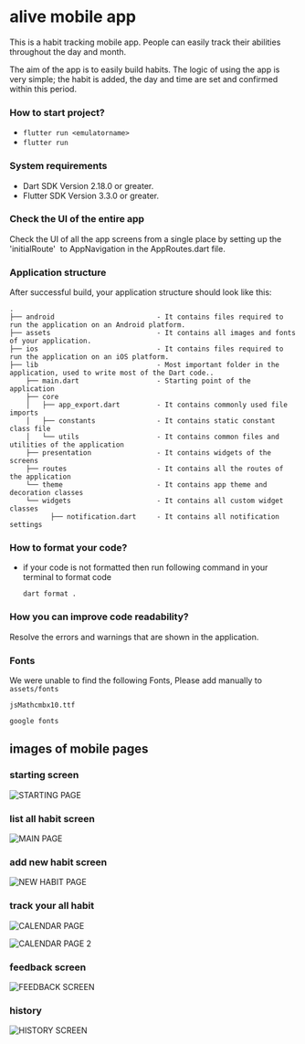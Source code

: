 
# alive mobile app

This is a habit tracking mobile app. People can easily track their abilities throughout the day and month. 

The aim of the app is to easily build habits. The logic of using the app is very simple; the habit is added, the day and time are set and confirmed within this period.  
 
### How to start project? 
- ```flutter run <emulatorname>```
- ``` flutter run ```



### System requirements

* Dart SDK Version 2.18.0 or greater.
* Flutter SDK Version 3.3.0 or greater.



### Check the UI of the entire app

Check the UI of all the app screens from a single place by setting up the 'initialRoute'  to AppNavigation in the AppRoutes.dart file.

### Application structure
After successful build, your application structure should look like this:
                    
```
.
├── android                         - It contains files required to run the application on an Android platform.
├── assets                          - It contains all images and fonts of your application.
├── ios                             - It contains files required to run the application on an iOS platform.
├── lib                             - Most important folder in the application, used to write most of the Dart code..
    ├── main.dart                   - Starting point of the application
    ├── core
    │   ├── app_export.dart         - It contains commonly used file imports
    │   ├── constants               - It contains static constant class file
    │   └── utils                   - It contains common files and utilities of the application
    ├── presentation                - It contains widgets of the screens
    ├── routes                      - It contains all the routes of the application
    └── theme                       - It contains app theme and decoration classes
    └── widgets                     - It contains all custom widget classes
          ├── notification.dart     - It contains all notification settings
```
### How to format your code?

- if your code is not formatted then run following command in your terminal to format code
  ```
  dart format .
  ```

### How you can improve code readability?

Resolve the errors and warnings that are shown in the application.

### Fonts
We were unable to find the following Fonts, Please add manually to ```assets/fonts``` 

```
jsMathcmbx10.ttf
```

```
google fonts
```



## images of mobile pages 

### starting screen 
![STARTING PAGE](/images/starting.png)

### list all habit screen 

![MAIN PAGE](/images/listallhabits.png)

### add new habit screen 

![NEW HABIT PAGE](/images/addnewhabit.png)

### track your all habit  

![CALENDAR PAGE](/images/tracking.png)

![CALENDAR PAGE 2](/images/tracking2.png)


### feedback screen 

![FEEDBACK SCREEN ](/images/feedback.png)


### history

![HISTORY SCREEN ](/images/history.png)
